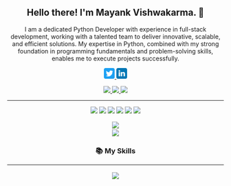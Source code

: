 <!-- <p align="center">
    <img  width="800" height="500" src="https://github.com/mayankv03/mayankv03/pictures/intro.png">
</p> -->
<h2 align="center">Hello there! I'm Mayank Vishwakarma. 👋</h2>
<p align="center">I am a dedicated Python Developer with experience in full-stack development, working with a talented team to deliver innovative, scalable, and efficient solutions. My expertise in Python, combined with my strong foundation in programming fundamentals and problem-solving skills, enables me to execute projects successfully.</p>

<p align="center">
    <a href="https://x.com/webmayank">
        <img src="https://github.com/mayankv03/mayankv03/blob/main/pictures/logos/twitter.svg" height=25>
    </a>
    <a href="https://www.linkedin.com/in/mayankv03/">
        <img src="https://github.com/mayankv03/mayankv03/blob/main/pictures/logos/linkedin.svg" height=25>
    </a>
    <!--  <a href="https://www.instagram.com/mayankv03/">
        <img src="https://github.com/mayankv03/mayankv03/blob/main/pictures/logos/instagram.svg" height=25>
    </a>  -->
</p>

<p align=center>
    <a href="https://github.com/mayankv03">
        <img src="https://img.shields.io/github/followers/mayankv03?style=social">
    </a>
    <a href="https://github.com/mayankv03">
        <img src="https://badges.pufler.dev/visits/mayankv03/mayankv03?style=flat-square&color=black&logo=github">
    </a>
    <a href="https://github.com/mayankv03?tab=repositories">
        <img src="https://badges.pufler.dev/repos/mayankv03?style=flat-square&color=black&logo=github">
    </a>
</p>
<!-- <p align="center">
    <img src="https://img.shields.io/badge/Web-brown"> 
    <img src="https://img.shields.io/badge/Machine Learning-green"> 
    <img src="https://img.shields.io/badge/Deep Learning-red"> 
    <img src="https://img.shields.io/badge/Computer Vision-magenta"> 
    <img src="https://img.shields.io/badge/Natural Language Processing-yellow"> 
    <img src="https://img.shields.io/badge/Reinforcement Learning-blue"> 
</p> -->
<hr>
<p align="center">
    <!--  <img src="https://img.shields.io/badge/TensorFlow%20-%23FF6F00.svg?&style=for-the-badge&logo=TensorFlow&logoColor=white" />  -->
    <!--  <img src="https://img.shields.io/badge/Keras%20-%23D00000.svg?&style=for-the-badge&logo=Keras&logoColor=white"/>  -->
    <img src="https://img.shields.io/badge/python%20-%2314354C.svg?&style=for-the-badge&logo=python&logoColor=white" />
    <img
        src="https://img.shields.io/badge/javascript%20-%23323330.svg?&style=for-the-badge&logo=javascript&logoColor=%23F7DF1E" />
    <img src="https://img.shields.io/badge/html5%20-%23E34F26.svg?&style=for-the-badge&logo=html5&logoColor=white" />
    <img src="https://img.shields.io/badge/css3%20-%231572B6.svg?&style=for-the-badge&logo=css3&logoColor=white" />
    <!--  <img src="https://img.shields.io/badge/c++%20-%2300599C.svg?&style=for-the-badge&logo=c%2B%2B&ogoColor=white"/>  -->
    <img src="https://img.shields.io/badge/git%20-%23F05033.svg?&style=for-the-badge&logo=git&logoColor=white" />
    <img src="https://img.shields.io/badge/github%20-%23121011.svg?&style=for-the-badge&logo=github&logoColor=white" />
</p>

<p align=center>
    <img align=center
        src="https://github-readme-stats.vercel.app/api?username=mayankv03&show_icons=true&theme=radical"><br>
    <img align=center src="https://github-readme-streak-stats.herokuapp.com/?user=mayankv03">
</p>
<h3 align="center"> 📚 My Skills </h3>
<hr>
<p align="center">
    <img align=center
        src="https://github-readme-stats.vercel.app/api/top-langs/?username=mayankv03&layout=compact&show_icons=true&theme=dark">
</p>
